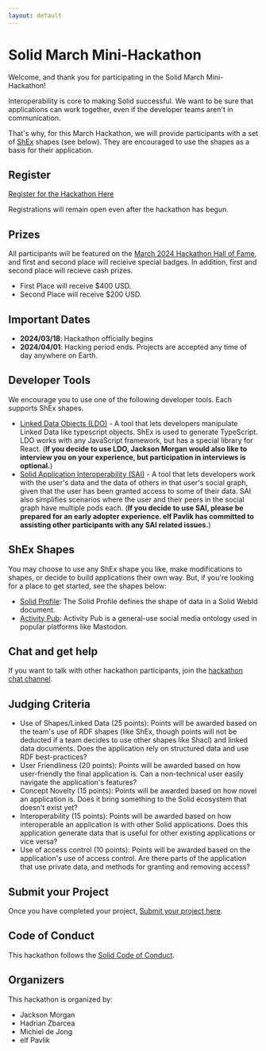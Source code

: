 ```yaml
---
layout: default
---
```


# Solid March Mini-Hackathon 

Welcome, and thank you for participating in the Solid March Mini-Hackathon!

Interoperability is core to making Solid successful. We want to be sure that applications can work together, even if the developer teams aren't in communication.

That's why, for this March Hackathon, we will provide participants with a set of [ShEx](https://shex.io) shapes (see below). They are encouraged to use the shapes as a basis for their application.

## Register

[Register for the Hackathon Here](https://docs.google.com/forms/d/e/1FAIpQLScJgFk2eH-U1UoeRFgtsRFDpRQhTFZdYhCFeirdtEZrpUNXnQ/viewform?usp=sf_link)

Registrations will remain open even after the hackathon has begun.

## Prizes
All participants will be featured on the [March 2024 Hackathon Hall of Fame](./hall-of-fame/march2024.md), and first and second place will recieive special badges. In addition, first and second place will recieve cash prizes.

 - First Place will receive $400 USD.
 - Second Place will receive $200 USD.

## Important Dates

 - __2024/03/18__: Hackathon officially begins
 - __2024/04/01__: Hacking period ends. Projects are accepted any time of day anywhere on Earth.

## Developer Tools

We encourage you to use one of the following developer tools. Each supports ShEx shapes.

 - [Linked Data Objects (LDO)](https://ldo.js.org) - A tool that lets developers manipulate Linked Data like typescript objects. ShEx is used to generate TypeScript. LDO works with any JavaScript framework, but has a special library for React. (__If you decide to use LDO, Jackson Morgan would also like to interview you on your experience, but participation in interviews is optional.__)
 - [Solid Application Interoperability (SAI)](https://github.com/janeirodigital/sai-js) - A tool that lets developers work with the user's data and the data of others in that user's social graph, given that the user has been granted access to some of their data. SAI also simplifies scenarios where the user and their peers in the social graph have multiple pods each. (__If you decide to use SAI, please be prepared for an early adopter experience. elf Pavlik has committed to assisting other participants with any SAI related issues.__)

## ShEx Shapes

You may choose to use any ShEx shape you like, make modifications to shapes, or decide to build applications their own way. But, if you're looking for a place to get started, see the shapes below:

 - [Solid Profile](./shex/profile.shex): The Solid Profile defines the shape of data in a Solid WebId document.
 - [Activity Pub](./shex/activityPub.shex): Activity Pub is a general-use social media ontology used in popular platforms like Mastodon.

## Chat and get help

If you want to talk with other hackathon participants, join the [hackathon chat channel](https://app.gitter.im/#/room/#solid/hackathon:gitter.im).

## Judging Criteria

 - Use of Shapes/Linked Data (25 points): Points will be awarded based on the team's use of RDF shapes (like ShEx, though points will not be deducted if a team decides to use other shapes like Shacl) and linked data documents. Does the application rely on structured data and use RDF best-practices?
 - User Friendliness (20 points): Points will be awarded based on how user-friendly the final application is. Can a non-technical user easily navigate the application's features?
 - Concept Novelty (15 points): Points will be awarded based on how novel an application is. Does it bring something to the Solid ecosystem that doesn't exist yet?
 - Interoperability (15 points): Points will be awarded based on how interoperable an application is with other Solid applications. Does this application generate data that is useful for other existing applications or vice versa?
 - Use of access control (10 points): Points will be awarded based on the application's use of access control. Are there parts of the application that use private data, and methods for granting and removing access?

## Submit your Project

Once you have completed your project, [Submit your project here](https://docs.google.com/forms/d/e/1FAIpQLSdbFQuJj7a00ez7V5wGAXd40-WjmO3q1rJ5lvA9D2uXowkCMA/viewform?usp=sf_link).

## Code of Conduct

This hackathon follows the [Solid Code of Conduct](https://github.com/solidjs/solid/blob/main/CODE_OF_CONDUCT.md).

## Organizers

This hackathon is organized by:
 - Jackson Morgan
 - Hadrian Zbarcea
 - Michiel de Jong
 - elf Pavlik
